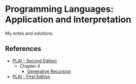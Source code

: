 # Programming Languages: Application and Interpretation

My notes and solutions.

## References

- [PLAI - Second Edition](http://cs.brown.edu/courses/cs173/2012/book/)
  - Chapter 4
    - [Generative Recursion](http://www.ccs.neu.edu/home/matthias/HtDP2e/part_five.html)
- [PLAI - First Edition](http://www.cs.brown.edu/~sk/Publications/Books/ProgLangs/2007-04-26/)
